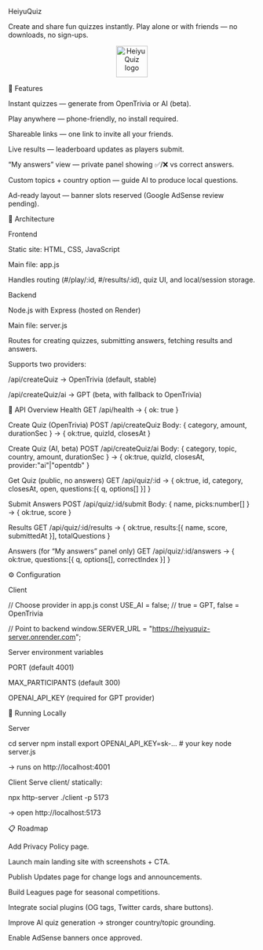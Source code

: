 HeiyuQuiz

Create and share fun quizzes instantly. Play alone or with friends — no downloads, no sign-ups.

<p align="center"> <img src="./client/img/logo.png" alt="HeiyuQuiz logo" height="64"> </p>
🌟 Features

Instant quizzes — generate from OpenTrivia or AI (beta).

Play anywhere — phone-friendly, no install required.

Shareable links — one link to invite all your friends.

Live results — leaderboard updates as players submit.

“My answers” view — private panel showing ✅/❌ vs correct answers.

Custom topics + country option — guide AI to produce local questions.

Ad-ready layout — banner slots reserved (Google AdSense review pending).

🧩 Architecture

Frontend

Static site: HTML, CSS, JavaScript

Main file: app.js

Handles routing (#/play/:id, #/results/:id), quiz UI, and local/session storage.

Backend

Node.js with Express (hosted on Render)

Main file: server.js

Routes for creating quizzes, submitting answers, fetching results and answers.

Supports two providers:

/api/createQuiz → OpenTrivia (default, stable)

/api/createQuiz/ai → GPT (beta, with fallback to OpenTrivia)

🔌 API Overview
Health
GET /api/health
→ { ok: true }

Create Quiz (OpenTrivia)
POST /api/createQuiz
Body: { category, amount, durationSec }
→ { ok:true, quizId, closesAt }

Create Quiz (AI, beta)
POST /api/createQuiz/ai
Body: { category, topic, country, amount, durationSec }
→ { ok:true, quizId, closesAt, provider:"ai"|"opentdb" }

Get Quiz (public, no answers)
GET /api/quiz/:id
→ { ok:true, id, category, closesAt, open, questions:[{ q, options[] }] }

Submit Answers
POST /api/quiz/:id/submit
Body: { name, picks:number[] }
→ { ok:true, score }

Results
GET /api/quiz/:id/results
→ { ok:true, results:[{ name, score, submittedAt }], totalQuestions }

Answers (for “My answers” panel only)
GET /api/quiz/:id/answers
→ { ok:true, questions:[{ q, options[], correctIndex }] }

⚙️ Configuration

Client

// Choose provider in app.js
const USE_AI = false; // true = GPT, false = OpenTrivia

// Point to backend
window.SERVER_URL = "https://heiyuquiz-server.onrender.com";


Server environment variables

PORT (default 4001)

MAX_PARTICIPANTS (default 300)

OPENAI_API_KEY (required for GPT provider)

🚀 Running Locally

Server

cd server
npm install
export OPENAI_API_KEY=sk-...   # your key
node server.js


→ runs on http://localhost:4001

Client
Serve client/ statically:

npx http-server ./client -p 5173


→ open http://localhost:5173

📋 Roadmap

Add Privacy Policy page.

Launch main landing site with screenshots + CTA.

Publish Updates page for change logs and announcements.

Build Leagues page for seasonal competitions.

Integrate social plugins (OG tags, Twitter cards, share buttons).

Improve AI quiz generation → stronger country/topic grounding.

Enable AdSense banners once approved.
